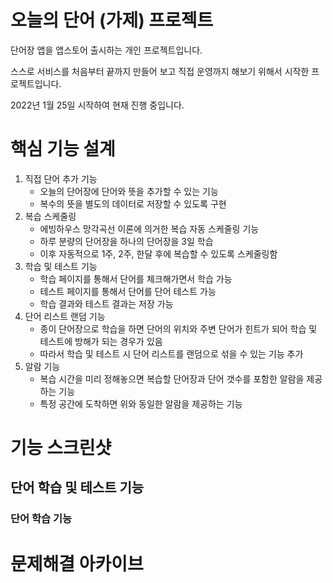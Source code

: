 # 오늘의 단어 (가제) 프로젝트

단어장 앱을 앱스토어 출시하는 개인 프로젝트입니다.

스스로 서비스를 처음부터 끝까지 만들어 보고 직접 운영까지 해보기 위해서 시작한 프로젝트입니다.

2022년 1월 25일 시작하여 현재 진행 중입니다.

# 핵심 기능 설계

1. 직접 단어 추가 기능
    - 오늘의 단어장에 단어와 뜻을 추가할 수 있는 기능
    - 복수의 뜻을 별도의 데이터로 저장할 수 있도록 구현
2. 복습 스케줄링
    - 에빙하우스 망각곡선 이론에 의거한 복습 자동 스케줄링 기능
    - 하루 분량의 단어장을 하나의 단어장을 3일 학습
    - 이후 자동적으로 1주, 2주, 한달 후에 복습할 수 있도록 스케줄링함
3. 학습 및 테스트 기능
    - 학습 페이지를 통해서 단어를 체크해가면서 학습 가능
    - 테스트 페이지를 통해서 단어를 단어 테스트 가능
    - 학습 결과와 테스트 결과는 저장 가능
4. 단어 리스트 랜덤 기능
    - 종이 단어장으로 학습을 하면 단어의 위치와 주변 단어가 힌트가 되어 학습 및 테스트에 방해가 되는 경우가 있음
    - 따라서 학습 및 테스트 시 단어 리스트를 랜덤으로 섞을 수 있는 기능 추가
5. 알람 기능
    - 복습 시간을 미리 정해놓으면 복습할 단어장과 단어 갯수를 포함한 알람을 제공하는 기능
    - 특정 공간에 도착하면 위와 동일한 알람을 제공하는 기능

# 기능 스크린샷

## 단어 학습 및 테스트 기능

### 단어 학습 기능

# 문제해결 아카이브
